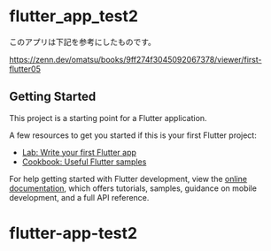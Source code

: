 # flutter_app_test2

このアプリは下記を参考にしたものです。

https://zenn.dev/omatsu/books/9ff274f3045092067378/viewer/first-flutter05

## Getting Started

This project is a starting point for a Flutter application.

A few resources to get you started if this is your first Flutter project:

- [Lab: Write your first Flutter app](https://docs.flutter.dev/get-started/codelab)
- [Cookbook: Useful Flutter samples](https://docs.flutter.dev/cookbook)

For help getting started with Flutter development, view the
[online documentation](https://docs.flutter.dev/), which offers tutorials,
samples, guidance on mobile development, and a full API reference.
# flutter-app-test2
